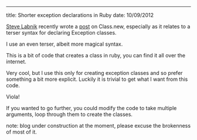 --- 
title: Shorter exception declarations in Ruby
date: 10/09/2012

<a href="http://steveklabnik.com/">Steve Labnik</a> recently wrote a <a href="http://blog.steveklabnik.com/posts/2012-09-09-random-ruby-tricks--class-new">post</a> on Class.new, especially as it relates to a terser syntax for declaring Exception classes.

I use an even terser, albeit more magical syntax.

This is a bit of code that creates a class in ruby, you can find it all over the internet.
<script src="https://gist.github.com/3694734.js?file=gistfile1.rb"></script>

Very cool, but I use this only for creating exception classes and so prefer something a bit more explicit. Luckily it is trivial to get what I want from this code.
<script src="https://gist.github.com/3694817.js?file=gistfile1.rb"></script>

Viola!

If you wanted to go further, you could modify the code to take multiple arguments, loop through them to create the classes.



note: blog under construction at the moment, please excuse the brokenness of most of it.
